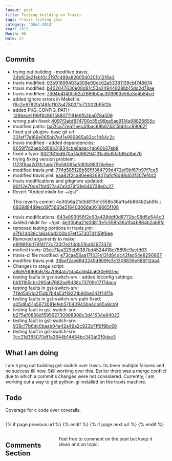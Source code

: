 ```yaml
---
layout: post
title: Testing building on Travis
tags: travis testing gsoc
category: 'GSoC-2013'
Year: 2013
Month: 08
Date: 27
---
```


<h2>Commits</h2>
<p>
	<ul>
<li>trying out building - modified travis: <a href="https://github.com/hyades/gst-switch/commit/24bfc3e21eb10c3f97c489a82605d0201b1216e3">24bfc3e21eb10c3f97c489a82605d0201b1216e3</a></li>
<li>travis modified: <a href="https://github.com/hyades/gst-switch/commit/03b91899403a309e00dc02a53381139cbf748674">03b91899403a309e00dc02a53381139cbf748674</a></li>
<li>travis modified: <a href="https://github.com/hyades/gst-switch/commit/b402047630e00d81c50a24944828bb15dd2d78ae">b402047630e00d81c50a24944828bb15dd2d78ae</a></li>
<li>travis modified: <a href="https://github.com/hyades/gst-switch/commit/7394b4140fc62a2666b0ac306993e56a3e4b84cd">7394b4140fc62a2666b0ac306993e56a3e4b84cd</a></li>
<li>added ignore errors in Makefile: <a href="https://github.com/hyades/gst-switch/commit/f6c2e8782fa148fc1107a47802f1c72002b95f2b">f6c2e8782fa148fc1107a47802f1c72002b95f2b</a></li>
<li>added PKG_CONFIG_PATH: <a href="https://github.com/hyades/gst-switch/commit/1286ace1199f92861588071181e6fb2ba078a509">1286ace1199f92861588071181e6fb2ba078a509</a></li>
<li>wrong path fixed: <a href="https://github.com/hyades/gst-switch/commit/4097f3abf874700c55c98ea5ae9114a98826655c">4097f3abf874700c55c98ea5ae9114a98826655c</a></li>
<li>modified paths: <a href="https://github.com/hyades/gst-switch/commit/ba7fca72ea11eec41bac68b874315bb1cc89062f">ba7fca72ea11eec41bac68b874315bb1cc89062f</a></li>
<li>fixed gst-plugins-base git url: <a href="https://github.com/hyades/gst-switch/commit/231ef17a166e065bb7e41e996865a83cc1484c2c">231ef17a166e065bb7e41e996865a83cc1484c2c</a></li>
<li>travis modified - added dependencies: <a href="https://github.com/hyades/gst-switch/commit/8659f7d2aeb2d09b31834cba8aaac4ab60b27eb8">8659f7d2aeb2d09b31834cba8aaac4ab60b27eb8</a></li>
<li>fixed a typo: <a href="https://github.com/hyades/gst-switch/commit/9321f81dd670a74d98264131cdbd5fa1d9a3be76">9321f81dd670a74d98264131cdbd5fa1d9a3be76</a></li>
<li>trying fixing version problem: <a href="https://github.com/hyades/gst-switch/commit/f123f6aa2d3fc1adc79b58065afd83b9837de6ee">f123f6aa2d3fc1adc79b58065afd83b9837de6ee</a></li>
<li>modified travis.yml: <a href="https://github.com/hyades/gst-switch/commit/774d585128b565f364799d472ef9bf67b97f7ce5">774d585128b565f364799d472ef9bf67b97f7ce5</a></li>
<li>modified travis.yml: <a href="https://github.com/hyades/gst-switch/commit/eaa82f2ca80ee8268411afcf6d88d03f307ef4d2">eaa82f2ca80ee8268411afcf6d88d03f307ef4d2</a></li>
<li>travis modifications and gitignore updated: <a href="https://github.com/hyades/gst-switch/commit/90112e70ce7fbf477ad7a0476f3fe040738e0c27">90112e70ce7fbf477ad7a0476f3fe040738e0c27</a></li>
<li>Revert "Added mkdir for ~/gst"

This reverts commit 4e30b6a21d3d813e1c558b36a1fa4b864b2ab9fc.: <a href="https://github.com/hyades/gst-switch/commit/6929d8489ec6975665e518403068a0619665f108">6929d8489ec6975665e518403068a0619665f108</a></li>
<li>travis modifications: <a href="https://github.com/hyades/gst-switch/commit/643e093056f2e90a428ddf0d8772bc98d5e544c3">643e093056f2e90a428ddf0d8772bc98d5e544c3</a></li>
<li>Added mkdir for ~/gst: <a href="https://github.com/hyades/gst-switch/commit/4e30b6a21d3d813e1c558b36a1fa4b864b2ab9fc">4e30b6a21d3d813e1c558b36a1fa4b864b2ab9fc</a></li>
<li>removed testing portions in travis.yml: <a href="https://github.com/hyades/gst-switch/commit/a7f614438c1a6a0bd200b47ef15730741159f6ee">a7f614438c1a6a0bd200b47ef15730741159f6ee</a></li>
<li>Removed arguments to make: <a href="https://github.com/hyades/gst-switch/commit/e8f88f0cf79f4f72c733f7e2f3db51ba6297337d">e8f88f0cf79f4f72c733f7e2f3db51ba6297337d</a></li>
<li>mofied travis: <a href="https://github.com/hyades/gst-switch/commit/03ec71aa329eb6387bd4524418c7889fc9acfd03">03ec71aa329eb6387bd4524418c7889fc9acfd03</a></li>
<li>travis-ci file modified: <a href="https://github.com/hyades/gst-switch/commit/e73cae56aa17f331e131d84dc42fac64e8290867">e73cae56aa17f331e131d84dc42fac64e8290867</a></li>
<li>modified travis.yml: <a href="https://github.com/hyades/gst-switch/commit/36bef2ae6843245d909fe3c1308839e586f12da4">36bef2ae6843245d909fe3c1308839e586f12da4</a></li>
<li>Changes to stage script: <a href="https://github.com/hyades/gst-switch/commit/a9b9760685678a7084a575fa4c564ba630e931ed">a9b9760685678a7084a575fa4c564ba630e931ed</a></li>
<li>testing faults in gst-switch-srv - added ldconfig settings: <a href="https://github.com/hyades/gst-switch/commit/bb101b5cbc260ab7682ad9d38c73709c17174aca">bb101b5cbc260ab7682ad9d38c73709c17174aca</a></li>
<li>testing faults in gst-switch-srv: <a href="https://github.com/hyades/gst-switch/commit/719d5d61d215db7b4a53f19221b90be242f14f7e">719d5d61d215db7b4a53f19221b90be242f14f7e</a></li>
<li>testing faults in gst-switch-srv path fixed: <a href="https://github.com/hyades/gst-switch/commit/a05d8a51a5673081efeb57040943ba4cb65a9cb9">a05d8a51a5673081efeb57040943ba4cb65a9cb9</a></li>
<li>testing fault in gst-switch-srv: <a href="https://github.com/hyades/gst-switch/commit/b275ef0858d159562730988908c3d41634e84023">b275ef0858d159562730988908c3d41634e84023</a></li>
<li>testing fault in gst-switch-srv: <a href="https://github.com/hyades/gst-switch/commit/938c17b6dc0baab04a42a49a2c923b7ff9f9bc68">938c17b6dc0baab04a42a49a2c923b7ff9f9bc68</a></li>
<li>testing fault in gst-switch-srv: <a href="https://github.com/hyades/gst-switch/commit/7cc21d365070df1a2644b14434bc343af210dae3">7cc21d365070df1a2644b14434bc343af210dae3</a></li>
</ul>

</p>

<h2>What I am doing</h2>
<p>
	I am trying out building gst-switch over travis. Its been multiple failures and no success till now. Still working over this. Earlier there was a merge conflict due to which a commit's changes were not considered. Currently, I am working out a way to get python-gi installed on the travis machine.
</p>
<h2>Todo</h2>
<p>Coverage for c code over coveralls.</p>


<div class="row">	
	<div class="span9 column">
			<p class="pull-right">{% if page.previous.url %} <a href="{{page.previous.url}}" title="Previous Post: {{page.previous.title}}"><i class="icon-chevron-left"></i></a> 	{% endif %}   {% if page.next.url %} 	<a href="{{page.next.url}}" title="Next Post: {{page.next.title}}"><i class="icon-chevron-right"></i></a> 	{% endif %} </p>  
	</div>

</div>

<div class="row">	
    <div class="span9 columns">    
		<h2>Comments Section</h2>
	    <p>Feel free to comment on the post but keep it clean and on topic.</p>	
		<div id="disqus_thread"></div>
		<script type="text/javascript">
			/* * * CONFIGURATION VARIABLES: EDIT BEFORE PASTING INTO YOUR WEBPAGE * * */
			var disqus_shortname = 'aayushahuja'; // required: replace example with your forum shortname
			
			
			/* * * DON'T EDIT BELOW THIS LINE * * */
			(function() {
				var dsq = document.createElement('script'); dsq.type = 'text/javascript'; dsq.async = true;
				dsq.src = 'http://' + disqus_shortname + '.disqus.com/embed.js';
				(document.getElementsByTagName('head')[0] || document.getElementsByTagName('body')[0]).appendChild(dsq);
			})();
		</script>
		<noscript>Please enable JavaScript to view the <a href="http://disqus.com/?ref_noscript">comments powered by Disqus.</a></noscript>
		<a href="http://disqus.com" class="dsq-brlink">blog comments powered by <span class="logo-disqus">Disqus</span></a>
	</div>
</div>

<!-- Twitter -->
<script>!function(d,s,id){var js,fjs=d.getElementsByTagName(s)[0];if(!d.getElementById(id)){js=d.createElement(s);js.id=id;js.src="//platform.twitter.com/widgets.js";fjs.parentNode.insertBefore(js,fjs);}}(document,"script","twitter-wjs");</script>

<!-- Google + -->
<script type="text/javascript">
  (function() {
    var po = document.createElement('script'); po.type = 'text/javascript'; po.async = true;
    po.src = 'https://apis.google.com/js/plusone.js';
    var s = document.getElementsByTagName('script')[0]; s.parentNode.insertBefore(po, s);
  })();
</script>
<!-- Written by hyades -->

